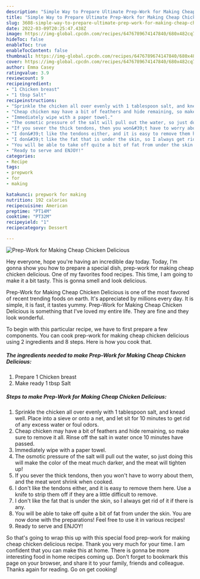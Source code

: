 ```yaml
---
description: "Simple Way to Prepare Ultimate Prep-Work for Making Cheap Chicken Delicious"
title: "Simple Way to Prepare Ultimate Prep-Work for Making Cheap Chicken Delicious"
slug: 3608-simple-way-to-prepare-ultimate-prep-work-for-making-cheap-chicken-delicious
date: 2022-03-09T20:25:47.438Z
image: https://img-global.cpcdn.com/recipes/6476789674147840/680x482cq70/prep-work-for-making-cheap-chicken-delicious-recipe-main-photo.jpg
hideToc: false
enableToc: true
enableTocContent: false
thumbnail: https://img-global.cpcdn.com/recipes/6476789674147840/680x482cq70/prep-work-for-making-cheap-chicken-delicious-recipe-main-photo.jpg
cover: https://img-global.cpcdn.com/recipes/6476789674147840/680x482cq70/prep-work-for-making-cheap-chicken-delicious-recipe-main-photo.jpg
author: Emma Casey
ratingvalue: 3.9
reviewcount: 9
recipeingredient:
- "1 Chicken breast"
- "1 tbsp Salt"
recipeinstructions:
- "Sprinkle the chicken all over evenly with 1 tablespoon salt, and knead well. Place into a sieve or onto a net, and let sit for 10 minutes to get rid of any excess water or foul odors."
- "Cheap chicken may have a bit of feathers and hide remaining, so make sure to remove it all. Rinse off the salt in water once 10 minutes have passed."
- "Immediately wipe with a paper towel."
- "The osmotic pressure of the salt will pull out the water, so just doing this will make the color of the meat much darker, and the meat will tighten up!"
- "If you sever the thick tendons, then you won&#39;t have to worry about them, and the meat wont shrink when cooked."
- "I don&#39;t like the tendons either, and it is easy to remove them here. Use a knife to strip them off if they are a little difficult to remove."
- "I don&#39;t like the fat that is under the skin, so I always get rid of it if there is any."
- "You will be able to take off quite a bit of fat from under the skin. You are now done with the preparations! Feel free to use it in various recipes!"
- "Ready to serve and ENJOY!"
categories:
- Recipe
tags:
- prepwork
- for
- making

katakunci: prepwork for making 
nutrition: 192 calories
recipecuisine: American
preptime: "PT14M"
cooktime: "PT32M"
recipeyield: "1"
recipecategory: Dessert

---
```



![Prep-Work for Making Cheap Chicken Delicious](https://img-global.cpcdn.com/recipes/6476789674147840/680x482cq70/prep-work-for-making-cheap-chicken-delicious-recipe-main-photo.jpg)

Hey everyone, hope you're having an incredible day today. Today, I'm gonna show you how to prepare a special dish, prep-work for making cheap chicken delicious. One of my favorites food recipes. This time, I am going to make it a bit tasty. This is gonna smell and look delicious.



Prep-Work for Making Cheap Chicken Delicious is one of the most favored of recent trending foods on earth. It's appreciated by millions every day. It is simple, it is fast, it tastes yummy. Prep-Work for Making Cheap Chicken Delicious is something that I've loved my entire life. They are fine and they look wonderful.


To begin with this particular recipe, we have to first prepare a few components. You can cook prep-work for making cheap chicken delicious using 2 ingredients and 8 steps. Here is how you cook that.

<!--inarticleads1-->

##### The ingredients needed to make Prep-Work for Making Cheap Chicken Delicious:

1. Prepare 1 Chicken breast
1. Make ready 1 tbsp Salt




<!--inarticleads2-->

##### Steps to make Prep-Work for Making Cheap Chicken Delicious:

1. Sprinkle the chicken all over evenly with 1 tablespoon salt, and knead well. Place into a sieve or onto a net, and let sit for 10 minutes to get rid of any excess water or foul odors.
1. Cheap chicken may have a bit of feathers and hide remaining, so make sure to remove it all. Rinse off the salt in water once 10 minutes have passed.
1. Immediately wipe with a paper towel.
1. The osmotic pressure of the salt will pull out the water, so just doing this will make the color of the meat much darker, and the meat will tighten up!
1. If you sever the thick tendons, then you won&#39;t have to worry about them, and the meat wont shrink when cooked.
1. I don&#39;t like the tendons either, and it is easy to remove them here. Use a knife to strip them off if they are a little difficult to remove.
1. I don&#39;t like the fat that is under the skin, so I always get rid of it if there is any.
1. You will be able to take off quite a bit of fat from under the skin. You are now done with the preparations! Feel free to use it in various recipes!
1. Ready to serve and ENJOY!



So that's going to wrap this up with this special food prep-work for making cheap chicken delicious recipe. Thank you very much for your time. I am confident that you can make this at home. There is gonna be more interesting food in home recipes coming up. Don't forget to bookmark this page on your browser, and share it to your family, friends and colleague. Thanks again for reading. Go on get cooking!
